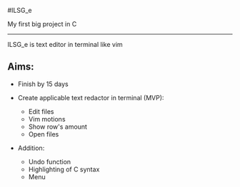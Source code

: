 #ILSG_e

My first big project in C 

---

ILSG_e is text editor in terminal like vim

## Aims:
- Finish by 15 days
- Create applicable text redactor in terminal (MVP):
    - Edit files
    - Vim motions
    - Show row's amount
    - Open files


- Addition:
    - Undo function
    - Highlighting of C syntax
    - Menu
